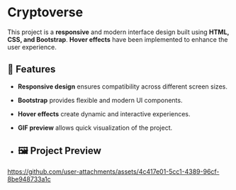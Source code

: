 # Cryptoverse

This project is a **responsive** and modern interface design built using **HTML, CSS, and Bootstrap**. **Hover effects** have been implemented to enhance the user experience.

## 🚀 Features

- **Responsive design** ensures compatibility across different screen sizes.
- **Bootstrap** provides flexible and modern UI components.
- **Hover effects** create dynamic and interactive experiences.
- **GIF preview** allows quick visualization of the project.

- ## 🖼️ Project Preview

https://github.com/user-attachments/assets/4c417e01-5cc1-4389-96cf-8be948733a1c

